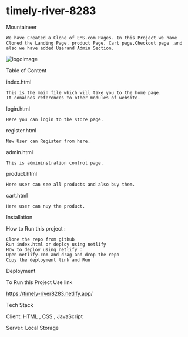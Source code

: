 # timely-river-8283

Mountaineer

    We have Created a Clone of EMS.com Pages. In this Project we have Cloned the Landing Page, product Page, Cart page,Checkout page ,and also we have added Userand Admin Section.

![logoImage](https://user-images.githubusercontent.com/62844049/221503281-48220186-2ccb-40ec-9d8f-1dd94e3ee563.png)

Table of Content

index.html

    This is the main file which will take you to the home page.
    It conaines references to other modules of website.

login.html

    Here you can login to the store page.

register.html

    New User can Register from here.

admin.html

    This is admininstration control page.

product.html

    Here user can see all products and also buy them.

cart.html

    Here user can nuy the product.


Installation

How to Run this project :

    Clone the repo from github
    Run index.html or deploy using netlify
    How to deploy using netlify : 
    Open netlify.com and drag and drop the repo
    Copy the deployment link and Run
    
  
  Deployment
  
  To Run this Project Use link
  
  https://timely-river8283.netlify.app/
  
  Tech Stack
  
  Client: HTML , CSS , JavaScript

  Server: Local Storage

